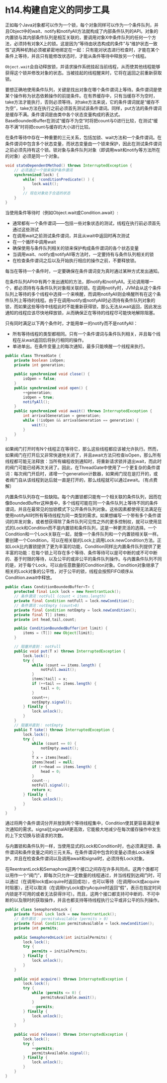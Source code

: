 # h14.构建自定义的同步工具

正如每个Java对象都可以作为一个锁，每个对象同样可以作为一个条件队列，并且Object中的wait、notify和notifyAll方法就构成了内部条件队列的API。对象的内置锁与其内部条件队列是相互关联的，要调用对象X中条件队列的任何一个方法，必须持有对象X上的锁。这是因为“等待由状态构成的条件”与“维护状态一致性”这两种机制必须被紧密地绑定在一起：只有能对状态进行检查时，才能在某个条件上等待，并且只有能修改状态时，才能从条件等待中释放另一个线程。

``Object.wait``会自动释放锁，并请求操作系统挂起当前线程，从而使其他线程能够获得这个锁并修改对象的状态。当被挂起的线程醒来时，它将在返回之前重新获取锁。

要想正确地使用条件队列，关键是找出对象在哪个条件谓词上等待。条件谓词是使某个操作称为状态依赖操作的前提条件。在有界缓存中，只有当缓存不为空时，take方法才能执行，否则必须等待。对take方法来说，它的条件谓词就是“缓存不为空”，take方法在执行之前必须首先测试该条件谓词。同样，put方法的条件谓词是缓存不满。条件谓词是由类中各个状态变量构成的表达式。BaseBoundedBuffer在测试“缓存不为空”时将把count与0进行比较，在测试“缓存不满”时将把count与缓存的大小进行比较。

在条件等待中存在一种重要的三元关系，包括加锁、wait方法和一个条件谓词。在条件谓词中包含多个状态变量，而状态变量由一个锁来保护，因此在测试条件谓词之前必须先持有这个锁。锁对象与条件队列对象（即调用wait和notify等方法所在的对象）必须是同一个对象。

```java
void stateDependentMethod() throws InterruptedException {
    // 必须通过一个锁来保护条件谓词
    synchronized(lock) {
        while( !conditionPredicate() ) {
            lock.wait();
        }
        // 现在对象处于合适的状态
    }
}
```

当使用条件等待时（例如Object.wait或Condition.await）:

+ 通常都有一个条件谓词——包括一些对象状态的测试，线程在执行前必须首先通过这些测试
+ 在调用wait之前测试条件谓词，并且从wait中返回时再次测试
+ 在一个循环中调用wait
+ 确保使用与条件队列相关的锁来保护构成条件谓词的各个状态变量
+ 当调用wait、notify或notifyAll等方法时，一定要持有与条件队列相关的锁
+ 在检查条件谓词之后以及开始执行相应的操作之前，不要释放锁。

每当在等待一个条件时，一定要确保在条件谓词变为真时通过某种方式发出通知。

在条件队列API中有两个发出通知的方法，即notify和notifyAll。无论调用哪一个，都必须持有与条件队列对象相关联的锁。在调用notify时，JVM会从这个条件队列上等待的多个线程中选择一个来唤醒，而调用notifyAll则会唤醒所有在这个条件队列上等待的线程。由于在调用notify或notifyAll时必须持有条件队列对象的锁，而如果这些等待中线程此时不能重新获得锁，那么无法从wait返回，因此发出通知的线程应该尽快地释放锁，从而确保正在等待的线程尽可能快地解除阻塞。

只有同时满足以下两个条件时，才能用单一的notify而不是notifyAll：

+ 所有等待线程的类型都相同。只有一个条件谓词与条件队列相关，并且每个线程在从wait返回后将执行相同的操作。
+ 单进单出。在条件变量上的每次通知，最多只能唤醒一个线程来执行。

```java
public class ThreadGate {
    private boolean isOpen;
    private int generation;
    
    public synchronized void close() {
        isOpen = false;
    }
    public synchronized void open() {
        ++generation;
        isOpen = true;
        notifyAll();
    }
    public synchronized void await() throws InterruptedException {
        int arrivalGeneration = generation;
        while (!isOpen && arrivalGeneration == generation) {
            wait();
        }
    }
}
```

如果阀门打开时有N个线程正在等待它，那么这些线程都应该被允许执行。然而，如果阀门在打开后又非常快速地关闭了，并且await方法只检查isOpen，那么所有线程都可能无法释放：当所有编程收到通知时，将重新请求锁并退出wait，而此时的阀门可能已经再次关闭了。因此，在ThreadGate中使用了一个更复杂的条件谓词：每次阀门开启时，递增一个generation计数器，如果阀门现在是打开的，或者阀门自从该线程到达后就一直是打开的，那么线程就可以通过await。（有点费解）

内置条件队列存在一些缺陷。每个内置锁都只能有一个相关联的条件队列，因而在像BoundedBuffer这种类中，多个线程可能在同一个条件队列上等待不同的条件谓词，并且在最常见的加锁模式下公开条件队列对象。这些因素都使得无法满足在使用notifyAll时所有等待线程为同一类型的需求。如果想编写一个带有多个条件谓词的并发对象，或者想获得除了条件队列可见性之外的更多控制权，就可以使用显式的Lock和Condition而不是内置锁和条件队列，这是一种更灵活的选择。一个Condition和一个Lock关联在一起，就像一个条件队列和一个内置锁相关联一样。要创建一个Condition，可以在相关联的Lock上调用Lock.newCondition方法。正如Lock比内置锁提供了更为丰富的功能，Condition同样比内置条件队列提供了更丰富的功能：在每个锁上可存在多个等待、条件等待可以是可中断的或不可中断的、基于时限的等待，以及公平的或非公平的条件队列操作。与内置条件队列不同的是，对于每个Lock，可以由任意数量的Condition对象。Condition对象继承了相关的Lock对象的公平性，对于公平的锁，线程会按照FIFO顺序从Condition.await中释放。

```java
public class ConditionBoundedBuffer<T> {
    protected final Lock lock = new ReentrantLock();
    // 条件谓词：notFull (count < items.length)
    private final Condition notFull = lock.newCondition();
    // 条件谓词：notEmpty (count>0)
    private final Condition notEmpty = lock.newCondition();
    private final T[] items;
    private int head,tail,count;

    public ConditionBoundedBuffer(int limit) {
        items = (T[]) new Object[limit];
    }

    // 阻塞并直到： notFull
    public void put(T x) throws InterruptedException {
        lock.lock();
        try {
            while (count == items.length) {
                notFull.await();
            }
            items[tail] = x;
            if (++tail == items.length) {
                tail = 0;
            }
            count++;
            notEmpty.signal();
        } finally {
            lock.unlock();
        }
    }
    // 阻塞并直到： notEmpty
    public T take() throws InterruptedException {
        lock.lock();
        try {
            while (count == 0) {
                notEmpty.await();
            }
            T x = items[head];
            items[head] = null;
            if (++head == items.length) {
                head = 0;
            }
            count--;
            notFull.signal();
            return x;
        } finally {
            lock.unlock();
        }
    }
}
```

通过将两个条件谓词分开并放到两个等待线程集中，Condition使其更容易满足单次通知的需求。signal比signalAll更高效，它能极大地减少在每次缓存操作中发生的上下文切换与锁请求的次数。

与内置锁和条件队列一样，当使用显式的Lock和Condition时，也必须满足锁、条件谓词和条件变量之间的三元关系。在条件谓词中包含的变量必须由Lock来保护，并且在检查条件谓词以及调用await和signal时，必须持有Lock对象。

在ReentrantLock和Semaphore这两个接口之间存在许多共同点。这两个类都可以用作一个“阀门”，即每次只允许一定数量的线程通过，并当线程到达阀门时，可以通过（在调用lock或acquire时返回成功），也可以等待（在调用lock或acquire时阻塞），还可以取消（在调用tryLock或tryAcquire时返回“假”，表示在指定时间内锁是不可用的或者无法获得许可）。而且，这两个接口都支持可中断的、不可中断的以及限时的获取操作，并且也都支持等待线程执行公平或非公平的队列操作。

```java
public class SemaphoreOnLock {
    private final Lock lock = new ReentrantLock();
    // 条件谓词： permitsAvailable (permits > 0)
    private final Condition permitsAvailable = lock.newCondition();
    private int permits;
    
    public SemaphoreOnLock(int initialPermits) {
        lock.lock();
        try {
            permits = initialPermits;
        } finally {
            lock.unlock();
        }
    }
    
    public void acquire() throws InterruptedException {
        lock.lock();
        try {
            while (permits <= 0) {
                permitsAvailable.await();
            }
            --permits;
        } finally {
            lock.unlock();
        }
    }
    
    public void release() throws InterruptedException {
        lock.lock();
        try {
            ++permits;
            permitsAvailable.signal();
        } finally {
            lock.unlock();
        }
    }
}
```

